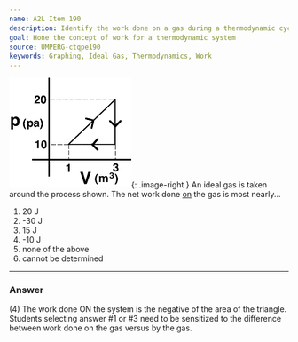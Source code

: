 ```yaml
---
name: A2L Item 190
description: Identify the work done on a gas during a thermodynamic cycle.
goal: Hone the concept of work for a thermodynamic system
source: UMPERG-ctqpe190
keywords: Graphing, Ideal Gas, Thermodynamics, Work
---
```


![Item190_fig1.gif](../images/Item190_fig1.gif){: .image-right } An
ideal gas is taken around the process shown.  The net work done
<u>on</u> the gas is most nearly...

1. 20 J
2. -30 J
3. 15 J
4. -10 J
5. none of the above
6. cannot be determined


<hr/>

### Answer 

(4) The work done ON the system is the negative of the area of
the triangle. Students selecting answer #1 or #3 need to be sensitized
to the difference between work done on the gas versus by the gas.
